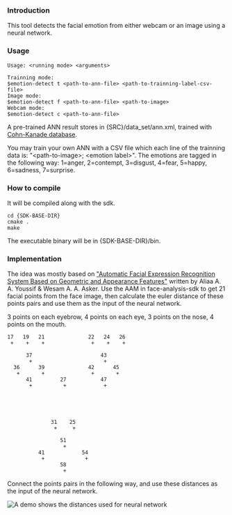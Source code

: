 ### Introduction

This tool detects the facial emotion from either webcam or an image using a neural network.

### Usage

    Usage: <running mode> <arguments>

    Trainning mode:
    $emotion-detect t <path-to-ann-file> <path-to-trainning-label-csv-file>
    Image mode:
    $emotion-detect f <path-to-ann-file> <path-to-image>
    Webcam mode:
    $emotion-detect c <path-to-ann-file>

A pre-trained ANN result stores in {SRC}/data_set/ann.xml, trained with [Cohn-Kanade database](http://www.pitt.edu/~emotion/ck-spread.htm).

You may train your own ANN with a CSV file which each line of the trainning data is: "\<path-to-image\>; \<emotion label\>". The emotions are tagged in the following way: 1=anger, 2=contempt, 3=disgust, 4=fear, 5=happy, 6=sadness, 7=surprise.

### How to compile

It will be compiled along with the sdk.
    
    cd {SDK-BASE-DIR}
    cmake .
    make

The executable binary will be in {SDK-BASE-DIR}/bin.

### Implementation

The idea was mostly based on ["Automatic Facial Expression Recognition System Based on Geometric and Appearance Features"](http://www.ccsenet.org/journal/index.php/cis/article/download/8627/7077?origin=publication_detail) written by Aliaa A. A. Youssif & Wesam A. A. Asker. Use the AAM in face-analysis-sdk to get 21 facial points from the face image, then calculate the euler distance of these points pairs and use them as the input of the neural network.

3 points on each eyebrow, 4 points on each eye, 3 points on the nose, 4 points on the mouth.

    17   19   21              22   24   26
     +    +    +               +    +    +
          
          37                      43
           +                       +
      36      39              42      45       
       +       +               +       +
          41         27           47         
           +          +            +      
                                        
                                        
                                        
                                        
                                        
                  31    25        
                   +     +             
                          
                     51     
                      +                
              41            54
               +             +
                     58
                      +                

Connect the points pairs in the following way, and use these distances as the input of the neural network.

![A demo shows the distances used for neural network](https://raw.githubusercontent.com/supermartian/face-analysis-sdk/61ce2983f727cd13efd95e80b87f50c0bd70af61/src/emotion-detect/face_demo.png)
